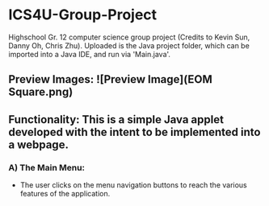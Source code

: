 # ICS4U-Group-Project
Highschool Gr. 12 computer science group project (Credits to Kevin Sun, Danny Oh, Chris Zhu). Uploaded is the Java project folder, which can be imported into a Java IDE, and run via 'Main.java'.

## Preview Images: ![Preview Image](EOM Square.png)

## Functionality: This is a simple Java applet developed with the intent to be implemented into a webpage.

### A) The Main Menu:
* The user clicks on the menu navigation buttons to reach the various features of the application.
